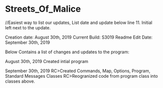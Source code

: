 # Streets_Of_Malice

//Easiest way to list our updates, List date and update below line 11. Initial left next to the update.


Creation date: August 30th, 2019
Current Build: S3019
Readme Edit Date: September 30th, 2019


Below Contains a list of changes and updates to the program:

August 30th, 2019
Created intial program

September 30th, 2019 
RC>Created Commands, Map, Options, Program, Standard Messages Classes
RC>Reogranized code from program class into classes above.
